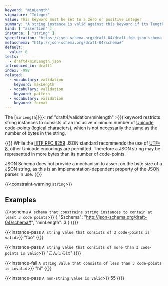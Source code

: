 ```yaml
---
keyword: "minLength"
signature: "Integer"
value: This keyword must be set to a zero or positive integer
summary: "A string instance is valid against this keyword if its length is greater than, or equal to, the value of this keyword."
kind: [ "assertion" ]
instance: [ "string" ]
specification: "https://json-schema.org/draft-04/draft-fge-json-schema-validation-00#rfc.section.5.2.2"
metaschema: "http://json-schema.org/draft-04/schema#"
default:
  value: 0
tests:
  - draft4/minLength.json
introduced_in: draft1
index: -998
related:
  - vocabulary: validation
    keyword: maxLength
  - vocabulary: validation
    keyword: pattern
  - vocabulary: validation
    keyword: format
---
```



The [`minLength`]({{< ref "draft4/validation/minlength" >}}) keyword restricts string instances to consists of an inclusive
minimum number of [Unicode](https://unicode.org) code-points (logical
characters), which is not necessarily the same as the number of bytes in the
string.

{{<learning-more>}} While the [IETF RFC
8259](https://www.rfc-editor.org/rfc/rfc8259) JSON standard recommends the use
of [UTF-8](https://en.wikipedia.org/wiki/UTF-8), other Unicode encodings are
permitted. Therefore a JSON string may be represented in more bytes than its
number of code-points.

JSON Schema does not provide a mechanism to assert on the byte size of a JSON
string, as this is an implementation-dependent property of the JSON parser in
use.  {{</learning-more>}}

{{<constraint-warning `string`>}}

## Examples

{{<schema `A schema that constrains string instances to contain at least 3 code points`>}}
{
  "$schema": "http://json-schema.org/draft-04/schema#",
  "minLength": 3
}
{{</schema>}}

{{<instance-pass `A string value that consists of 3 code-points is valid`>}}
"foo"
{{</instance-pass>}}

{{<instance-pass `A string value that consists of more than 3 code-points is valid`>}}
"こんにちは"
{{</instance-pass>}}

{{<instance-fail `A string value that consists of less than 3 code-points is invalid`>}}
"hi"
{{</instance-fail>}}

{{<instance-pass `A non-string value is valid`>}}
55
{{</instance-pass>}}
